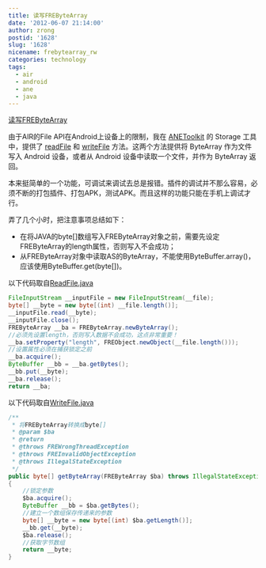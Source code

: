 ```yaml
---
title: 读写FREByteArray
date: '2012-06-07 21:14:00'
author: zrong
postid: '1628'
slug: '1628'
nicename: frebytearray_rw
categories: technology
tags:
  - air
  - android
  - ane
  - java
---
```


[读写FREByteArray](http://blog.zengrong.net/post/1628.html)
 
由于AIR的File API在Android上设备上的限制，我在 [ANEToolkit][1] 的 Storage 工具中，提供了 [readFile][2] 和 [writeFile][3] 方法。这两个方法提供将 ByteArray 作为文件写入 Android 设备，或者从 Android 设备中读取一个文件，并作为 ByteArray 返回。

本来挺简单的一个功能，可调试来调试去总是报错。插件的调试并不那么容易，必须不断的打包插件、打包APK，测试APK。而且这样的功能只能在手机上调试才行。

弄了几个小时，把注意事项总结如下：

* 在将JAVA的byte[]数组写入FREByteArray对象之前，需要先设定FREByteArray的length属性，否则写入不会成功；
* 从FREByteArray对象中读取AS的ByteArray，不能使用ByteBuffer.array()，应该使用ByteBuffer.get(byte[])。<!--more-->


以下代码取自[ReadFile.java][4]

``` java
FileInputStream __inputFile = new FileInputStream(__file);
byte[] __byte = new byte[(int) __file.length()];
__inputFile.read(__byte);
__inputFile.close();
FREByteArray __ba = FREByteArray.newByteArray();
//必须先设置length，否则写入数据不会成功，这点非常重要！
__ba.setProperty("length", FREObject.newObject(__file.length()));
//设置属性必须在捕获锁定之前
__ba.acquire();
ByteBuffer __bb = __ba.getBytes();
__bb.put(__byte);
__ba.release();
return __ba;
```


以下代码取自[WriteFile.java][5]

``` java
/**
 * 将FREByteArray转换成byte[]
 * @param $ba
 * @return
 * @throws FREWrongThreadException 
 * @throws FREInvalidObjectException 
 * @throws IllegalStateException 
 */
public byte[] getByteArray(FREByteArray $ba) throws IllegalStateException, FREInvalidObjectException, FREWrongThreadException
{
	//锁定参数
	$ba.acquire();
	ByteBuffer __bb = $ba.getBytes();
	//建立一个数组保存传递来的参数
	byte[] __byte = new byte[(int) $ba.getLength()];
	__bb.get(__byte);
	$ba.release();
	//获取字节数组
	return __byte;
}
```

[1]: http://zengrong.net/anetoolkit
[2]: http://zrong.github.com/doc/anetoolkit/org/zengrong/ane/tool/StorageCont.html#readFile()
[3]: http://zrong.github.com/doc/anetoolkit/org/zengrong/ane/tool/StorageCont.html#writeFile()
[4]: https://github.com/zrong/anetoolkit/blob/master/androidANE/src/org/zengrong/ane/funs/storage/ReadFile.java
[5]: https://github.com/zrong/anetoolkit/blob/master/androidANE/src/org/zengrong/ane/funs/storage/WriteFile.java
